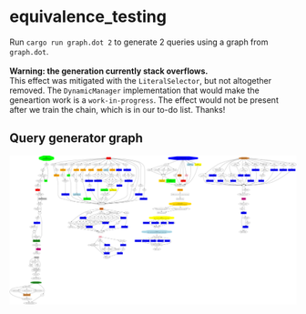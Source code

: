 # equivalence_testing

Run `cargo run graph.dot 2` to generate 2 queries using a graph from `graph.dot`.\
\
**Warning: the generation currently stack overflows.**\
This effect was mitigated with the `LiteralSelector`, but not altogether removed. The `DynamicManager` implementation that would make the geneartion work is a `work-in-progress`. The effect would not be present after we train the chain, which is in our to-do list. Thanks!

## Query generator graph 
![Query generator graph](query-generator-graph/graph%2025_09.svg)
